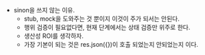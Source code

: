 * sinon을 쓰지 않는 이유.
  * stub, mock을 도와주는 것 뿐이지 이것이 주가 되서는 안된다.
  * 행위 검증이 필요없다면, 현재 단계에서는 상태 검증만 위주로 한다.
  * 생산성 ROI를 생각하자.
  * 가장 기본이 되는 것은 res.json({})이 호출 되었는지 안되었는지 이다.